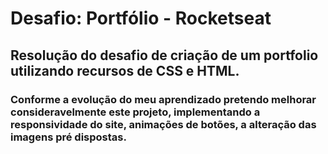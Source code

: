 # Desafio: Portfólio - Rocketseat

## Resolução do desafio de criação de um portfolio utilizando recursos de CSS e HTML.

### Conforme a evolução do meu aprendizado pretendo melhorar consideravelmente este projeto, implementando a responsividade do site, animações de botões, a alteração das imagens pré dispostas.
